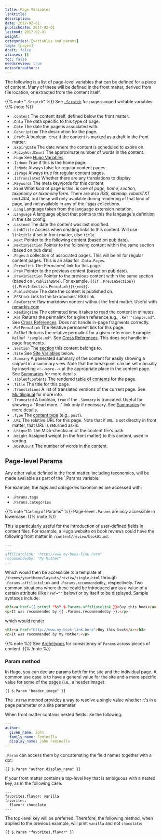 ```yaml
---
title: Page Variables
linktitle:
description:
date: 2017-02-01
publishdate: 2017-02-01
lastmod: 2017-02-01
weight:
categories: [variables and params]
tags: [pages]
draft: false
aliases: []
toc: false
needsreview: true
notesforauthors:
---
```


The following is a list of page-level variables that can be defined for a piece of content. Many of these will be defined in the front matter, derived from file location, or extracted from the content itself.

{{% note "`.Scratch`" %}}
See [`.Scratch`](/functions/scratch/) for page-scoped writable variables.
{{% /note %}}

* `.Content` The content itself, defined below the front matter.
* `.Data` The data specific to this type of page.
* `.Date` The date the page is associated with.
* `.Description` The description for the page.
* `.Draft` A boolean, `true` if the content is marked as a draft in the front matter.
* `.ExpiryDate` The date where the content is scheduled to expire on.
* `.FuzzyWordCount` The approximate number of words in the content.
* `.Hugo` See [Hugo Variables][hugovariables]
* `.IsHome` True if this is the home page.
* `.IsNode` Always false for regular content pages.
* `.IsPage` Always true for regular content pages.
* `.IsTranslated` Whether there are any translations to display.
* `.Keywords` The meta keywords for this content.
* `.Kind` What *kind* of page is this: is one of *page, home, section, taxonomy or taxonomyTerm.* There are also *RSS, sitemap, robotsTXT and 404*, but these will only available during rendering of that kind of page, and not available in any of the `Pages` collections.
* `.Lang` Language taken from the language extension notation.
* `.Language` A language object that points to this the language's definition in the site config.
* `.Lastmod` The date the content was last modified.
* `.LinkTitle` Access when creating links to this content. Will use `linktitle` if set in front matter, else `title`.
* `.Next` Pointer to the following content (based on pub date).
* `.NextInSection` Pointer to the following content within the same section (based on pub date)
* `.Pages` a collection of associated pages. This will be nil for regular content pages. This is an alias for `.Data.Pages`.
* `.Permalink` The Permanent link for this page.
* `.Prev` Pointer to the previous content (based on pub date).
* `.PrevInSection` Pointer to the previous content within the same section (based on `.PublishDate`). For example, `{{if .PrevInSection}}{{.PrevInSection.Permalink}}{{end}}`.
* `.PublishDate` The date the content is published on.
* `.RSSLink` Link to the taxonomies' RSS link.
* `.RawContent` Raw markdown content without the front matter. Useful with [remarkjs.com](http://remarkjs.com)
* `.ReadingTime` The estimated time it takes to read the content in minutes.
* `.Ref` Returns the permalink for a given reference;e.g., `.Ref "sample.md"`. See [Cross References][crossreferences]. Does not handle in-page fragments correctly.
* `.RelPermalink` The Relative permanent link for this page.
* `.RelRef` Returns the relative permalink for a given reference.  Example: `RelRef "sample.md"`. See [Cross References][crossreferences]. This does not handle in-page fragments.
* `.Section` The [section](/content-management/content-sections/) this content belongs to.
* `.Site` See [Site Variables][sitevariables] below.
* `.Summary` A generated summary of the content for easily showing a snippet in a summary view. Note that the breakpoint can be set manually by inserting <code>&lt;!&#x2d;&#x2d;more&#x2d;&#x2d;&gt;</code> at the appropriate place in the content page. See [Summaries](/content/summaries/) for more details.
* `.TableOfContents` The rendered [table of contents](/content-management/table-of-contents/) for the page.
* `.Title` The title for this page.
* `.Translations` A list of translated versions of the current page. See [Multilingual](/content-management/multilingual-mode/) for more info.
* `.Truncated` A boolean, `true` if the `.Summary` is truncated.  Useful for showing a "Read more..." link only if necessary.  See [Summaries](/content/summaries/) for more details.
* `.Type` The [content type][] (e.g., `post`).
* `.URL` The relative URL for this page. Note that if `URL` is set directly in front matter, that URL is returned as-is.
* `.UniqueID` The MD5-checksum of the content file's path
* `.Weight` Assigned weight (in the front matter) to this content, used in sorting.
* `.WordCount` The number of words in the content.

## Page-level Params

Any other value defined in the front matter, including taxonomies, will be made available as part of the `.Params variable.

For example, the *tags* and *categories* taxonomies are accessed with:

* `.Params.tags`
* `.Params.categories`

{{% note "Casing of Params" %}}
Page-level `.Params` are *only* accessible in lowercase.
{{% /note %}}

This is particularly useful for the introduction of user-defined fields in content files. For example, a Hugo website on book reviews could have the following front matter in `/content/review/book01.md`:

```yaml
---
...
affiliatelink: "http://www.my-book-link.here"
recommendedby: "My Mother"
---
```

Which would then be accessible to a template at `/themes/yourtheme/layouts/review/single.html` through `.Params.affiliatelink` and `.Params.recommendedby`, respectively. Two common situations where these could be introduced are as a value of a certain attribute (like `href=""` below) or by itself to be displayed. Sample syntaxes include:

```html
<h3><a href={{ printf "%s" $.Params.affiliatelink }}>Buy this book</a></h3>
<p>It was recommended by {{ .Params.recommendedby }}.</p>
```

which would render

```html
<h3><a href="http://www.my-book-link.here">Buy this book</a></h3>
<p>It was recommended by my Mother.</p>
```

{{% note %}}
See [Archetypes](/content-management/archetyps) for consistency of `Params` across pieces of content.
{{% /note %}}

### Param method

In Hugo, you can declare params both for the site and the individual page. A
common use case is to have a general value for the site and a more specific
value for some of the pages (i.e., a header image):

```golang
{{ $.Param "header_image" }}
```

The `.Param` method provides a way to resolve a single value whether it's
in a page parameter or a site parameter.

When front matter contains nested fields like the following:

```yaml
---
author:
  given_name: John
  family_name: Feminella
  display_name: John Feminella
---
```
`.Param` can access them by concatenating the field names together with a
dot:

```
{{ $.Param "author.display_name" }}
```

If your front matter contains a top-level key that is ambiguous with a nested key, as in the following case:

```
---
favorites.flavor: vanilla
favorites:
  flavor: chocolate
---
```

The top-level key will be preferred. Therefore, the following method, when applied to the previous example, will print `vanilla` and not `chocolate`:

```golang
{{ $.Param "favorites.flavor" }}
```

[content type]: /content-management/content-types/
[crossreferences]: /content-management/cross-references/
[hugovariables]: /variables-and-params/hugo-variables/
[sitevariables]: /variables-and-params/site-variables/